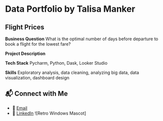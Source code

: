 # Data Portfolio by Talisa Manker

## Flight Prices
**Business Question**
What is the optimal number of days before departure to book a flight for the lowest fare?

**Project Description**

**Tech Stack**
Pycharm, Python, Dask, Looker Studio 

**Skills**
Exploratory analysis, data cleaning, analyzing big data, data visualization, dashboard design 


## 📬 Connect with Me
- 📧 [Email](mailto:talisamanker@gmail.com)
- 🔗 [LinkedIn](https://www.linkedin.com/in/talisamanker/)
![Retro Windows Mascot]
